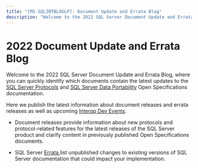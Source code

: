 ```yaml
---
title: "[MS-SQLINTBLOGLP]: Document Update and Errata Blog"
description: "Welcome to the 2022 SQL Server Document Update and Errata Blog, where you can quickly identify which documents contain the latest updates to the"
---
```


# 2022 Document Update and Errata Blog

<p> </p>
<p>Welcome to the 2022 SQL Server Document Update and Errata Blog,
where you can quickly identify which documents contain the latest updates to
the <span><a href="https://docs.microsoft.com/en-us/openspecs/sql_server_protocols/ms-sqlprotlp/f16558b2-4561-45be-89c9-6f9114514c97">SQL
Server Protocols</a></span> and <span><a href="https://docs.microsoft.com/en-us/openspecs/sql_data_portability/ms-sqlportlp/f0ff9248-7365-4de7-bf69-63269c0c6776">SQL
Server Data Portability</a></span> Open Specifications documentation.</p>

<p>Here we publish the latest information about document
releases and errata releases as well as upcoming <span><a href="https://interopevents.com/en-us/">Interop Dev Events</a></span>.</p>

<ul><li><p><span><span> 
</span></span>Document releases provide information about new protocols and
protocol-related features for the latest releases of the SQL Server product and
clarify content in previously published Open Specifications documents.</p>

</li><li><p><span><span> 
</span></span>SQL Server <span><a href="https://docs.microsoft.com/en-us/openspecs/sql_server_protocols/ms-sqlprotlp/a8a80849-b1b9-4da6-872a-fae5005302e9">Errata
</a></span>list unpublished changes to existing versions of SQL Server
documentation that could impact your implementation.</p>

</li></ul>
                